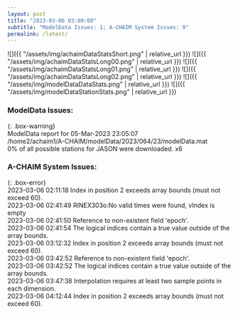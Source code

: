 ```yaml
---
layout: post
title: "2023-03-06 03:00:00"
subtitle: "ModelData Issues: 1; A-CHAIM System Issues: 9"
permalink: /latest/
---
```


![]({{ "/assets/img/achaimDataStatsShort.png" | relative_url }})
![]({{ "/assets/img/achaimDataStatsLong00.png" | relative_url }})
![]({{ "/assets/img/achaimDataStatsLong01.png" | relative_url }})
![]({{ "/assets/img/achaimDataStatsLong02.png" | relative_url }})
![]({{ "/assets/img/modelDataDataStats.png" | relative_url }})
![]({{ "/assets/img/modelDataStationStats.png" | relative_url }})

### ModelData Issues:  
  
{: .box-warning}  
 ModelData report for 05-Mar-2023 23:05:07   
 /home2/achaim1/A-CHAIM/modelData/2023/064/23/modelData.mat   
 0% of all possible stations for JASON were downloaded. x6   
  
### A-CHAIM System Issues:  
  
{: .box-error}  
2023-03-06 02:11:18 Index in position 2 exceeds array bounds (must not exceed 60).  
2023-03-06 02:41:49 RINEX303o:No valid times were found, vIndex is empty  
2023-03-06 02:41:50 Reference to non-existent field 'epoch'.  
2023-03-06 02:41:54 The logical indices contain a true value outside of the array bounds.  
2023-03-06 03:12:32 Index in position 2 exceeds array bounds (must not exceed 60).  
2023-03-06 03:42:52 Reference to non-existent field 'epoch'.  
2023-03-06 03:42:52 The logical indices contain a true value outside of the array bounds.  
2023-03-06 03:47:38 Interpolation requires at least two sample points in each dimension.  
2023-03-06 04:12:44 Index in position 2 exceeds array bounds (must not exceed 60).  
